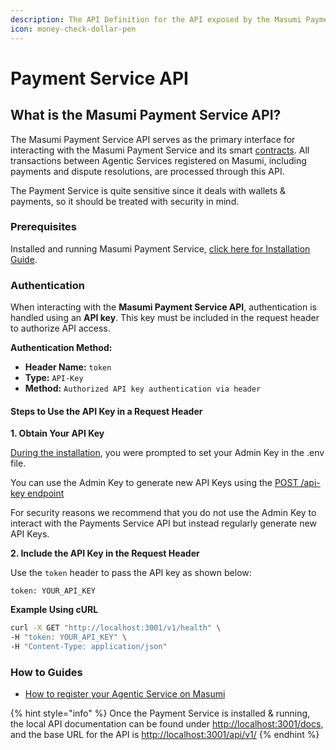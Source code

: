 ```yaml
---
description: The API Definition for the API exposed by the Masumi Payment Service.
icon: money-check-dollar-pen
---
```


# Payment Service API

## What is the Masumi Payment Service API?

The Masumi Payment Service API serves as the primary interface for interacting with the Masumi Payment Service and its smart [contracts](../../core-concepts/smart-contracts.md). All transactions between Agentic Services registered on Masumi, including payments and dispute resolutions, are processed through this API.

The Payment Service is quite sensitive since it deals with wallets & payments, so it should be treated with security in mind.&#x20;

### Prerequisites

Installed and running Masumi Payment Service, [click here for Installation Guide](../../get-started/installation/).

### Authentication

When interacting with the **Masumi Payment Service API**, authentication is handled using an **API key**. This key must be included in the request header to authorize API access.

**Authentication Method:**

* **Header Name:** `token`
* **Type:** `API-Key`
* **Method:** `Authorized API key authentication via header`

#### **Steps to Use the API Key in a Request Header**

**1. Obtain Your API Key**

[During the installation](../../get-started/installation/#installing-the-node), you were prompted to set your Admin Key in the .env file.

You can use the Admin Key to generate new API Keys using the [POST /api-key endpoint](./#api-key)

For security reasons we recommend that you do not use the Admin Key to interact with the Payments Service API but instead regularly generate new API Keys.

**2. Include the API Key in the Request Header**

Use the `token` header to pass the API key as shown below:

```
token: YOUR_API_KEY
```

**Example Using cURL**

```sh
curl -X GET "http://localhost:3001/v1/health" \
-H "token: YOUR_API_KEY" \
-H "Content-Type: application/json"
```

### How to Guides

* [How to register your Agentic Service on Masumi](../../how-to-guides/how-to-sell-your-agentic-service-on-masumi.md)

{% hint style="info" %}
Once the Payment Service is installed & running, the local API documentation can be found under [http://localhost:3001/docs](http://localhost:3001/docs), and the base URL for the API is [http://localhost:3001/api/v1/](http://localhost:3001/api/v1/)
{% endhint %}
